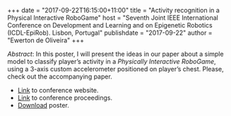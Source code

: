 +++
date = "2017-09-22T16:15:00+11:00"
title = "Activity recognition in a Physical Interactive RoboGame"
host = "Seventh Joint IEEE International Conference on Development and Learning and on Epigenetic Robotics (ICDL-EpiRob). Lisbon, Portugal"
publishdate = "2017-09-22"
author = "Ewerton de Oliveira"
+++

*Abstract*: In this poster, I will present the ideas in our paper about a simple model to classify player’s activity in a *Physically Interactive RoboGame*, using a 3-axis custom accelerometer
positioned on player’s chest. Please, check out the accompanying paper.

* [Link](https://icdlepirob2017.wordpress.com/) to conference website.
* [Link](https://ieeexplore.ieee.org/xpl/conhome/8326423/proceeding) to conference proceedings.
* [Download](/presentations/posters/activity-recognition-in-robogames.pdf) poster.